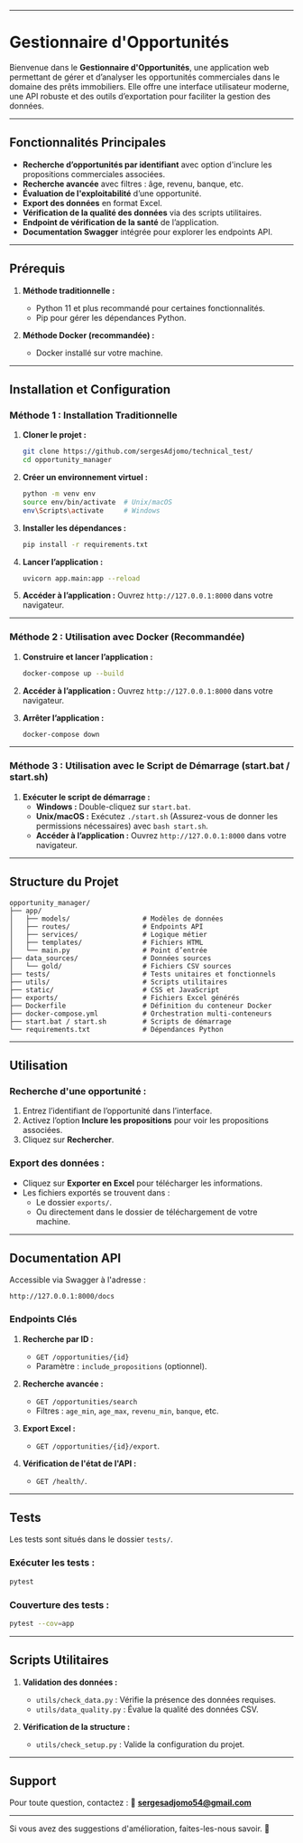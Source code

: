 
---

# **Gestionnaire d'Opportunités**

Bienvenue dans le **Gestionnaire d'Opportunités**, une application web permettant de gérer et d’analyser les opportunités commerciales dans le domaine des prêts immobiliers. Elle offre une interface utilisateur moderne, une API robuste et des outils d’exportation pour faciliter la gestion des données.

---

## **Fonctionnalités Principales**

- **Recherche d’opportunités par identifiant** avec option d'inclure les propositions commerciales associées.
- **Recherche avancée** avec filtres : âge, revenu, banque, etc.
- **Évaluation de l'exploitabilité** d’une opportunité.
- **Export des données** en format Excel.
- **Vérification de la qualité des données** via des scripts utilitaires.
- **Endpoint de vérification de la santé** de l’application.
- **Documentation Swagger** intégrée pour explorer les endpoints API.

---

## **Prérequis**

1. **Méthode traditionnelle :**
   - Python 11 et plus recommandé pour certaines fonctionnalités.
   - Pip pour gérer les dépendances Python.

2. **Méthode Docker (recommandée) :**
   - Docker installé sur votre machine.

---

## **Installation et Configuration**

### Méthode 1 : Installation Traditionnelle
1. **Cloner le projet :**
   ```bash
   git clone https://github.com/sergesAdjomo/technical_test/
   cd opportunity_manager
   ```

2. **Créer un environnement virtuel :**
   ```bash
   python -m venv env
   source env/bin/activate  # Unix/macOS
   env\Scripts\activate     # Windows
   ```

3. **Installer les dépendances :**
   ```bash
   pip install -r requirements.txt
   ```

4. **Lancer l’application :**
   ```bash
   uvicorn app.main:app --reload
   ```

5. **Accéder à l’application :** Ouvrez `http://127.0.0.1:8000` dans votre navigateur.

---

### Méthode 2 : Utilisation avec Docker (Recommandée)
1. **Construire et lancer l’application :**
   ```bash
   docker-compose up --build
   ```

2. **Accéder à l’application :** Ouvrez `http://127.0.0.1:8000` dans votre navigateur.

3. **Arrêter l’application :**
   ```bash
   docker-compose down
   ```
---

### Méthode 3 : Utilisation avec le Script de Démarrage (start.bat / start.sh)
1. **Exécuter le script de démarrage :**
   - **Windows :** Double-cliquez sur `start.bat`.
   - **Unix/macOS :** Exécutez `./start.sh` (Assurez-vous de donner les permissions nécessaires) avec `bash start.sh`.
   - **Accéder à l’application :** Ouvrez `http://127.0.0.1:8000` dans votre navigateur.

---

## **Structure du Projet**

```
opportunity_manager/
├── app/
│   ├── models/                  # Modèles de données
│   ├── routes/                  # Endpoints API
│   ├── services/                # Logique métier
│   ├── templates/               # Fichiers HTML
│   └── main.py                  # Point d’entrée
├── data_sources/                # Données sources
│   └── gold/                    # Fichiers CSV sources
├── tests/                       # Tests unitaires et fonctionnels
├── utils/                       # Scripts utilitaires
├── static/                      # CSS et JavaScript
├── exports/                     # Fichiers Excel générés
├── Dockerfile                   # Définition du conteneur Docker
├── docker-compose.yml           # Orchestration multi-conteneurs
├── start.bat / start.sh         # Scripts de démarrage
└── requirements.txt             # Dépendances Python
```

---

## **Utilisation**

### Recherche d'une opportunité :
1. Entrez l’identifiant de l’opportunité dans l’interface.
2. Activez l’option **Inclure les propositions** pour voir les propositions associées.
3. Cliquez sur **Rechercher**.

### Export des données :
- Cliquez sur **Exporter en Excel** pour télécharger les informations.
- Les fichiers exportés se trouvent dans :
  - Le dossier `exports/`.
  - Ou directement dans le dossier de téléchargement de votre machine.

---

## **Documentation API**

Accessible via Swagger à l'adresse :
```
http://127.0.0.1:8000/docs
```

### Endpoints Clés
1. **Recherche par ID :**
   - `GET /opportunities/{id}`
   - Paramètre : `include_propositions` (optionnel).

2. **Recherche avancée :**
   - `GET /opportunities/search`
   - Filtres : `age_min`, `age_max`, `revenu_min`, `banque`, etc.

3. **Export Excel :**
   - `GET /opportunities/{id}/export`.

4. **Vérification de l'état de l'API :**
   - `GET /health/`.

---

## **Tests**

Les tests sont situés dans le dossier `tests/`.

### Exécuter les tests :
```bash
pytest
```

### Couverture des tests :
```bash
pytest --cov=app
```

---

## **Scripts Utilitaires**

1. **Validation des données :**
   - `utils/check_data.py` : Vérifie la présence des données requises.
   - `utils/data_quality.py` : Évalue la qualité des données CSV.

2. **Vérification de la structure :**
   - `utils/check_setup.py` : Valide la configuration du projet.

---

## **Support**

Pour toute question, contactez :
📧 **sergesadjomo54@gmail.com**

--- 

Si vous avez des suggestions d'amélioration, faites-les-nous savoir. 🚀
